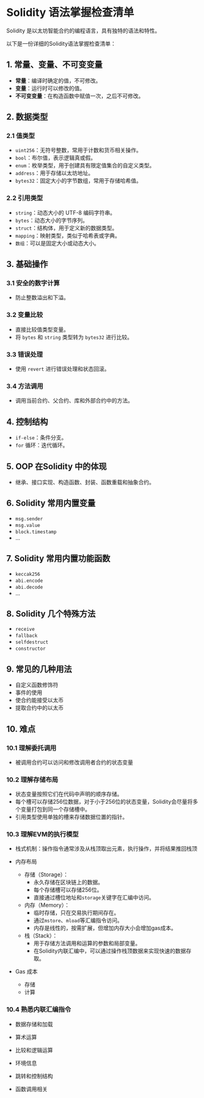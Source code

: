 # Solidity 语法掌握检查清单

Solidity 是以太坊智能合约的编程语言，具有独特的语法和特性。

以下是一份详细的Solidity语法掌握检查清单：

## 1. 常量、变量、不可变变量

- **常量**：编译时确定的值，不可修改。
- **变量**：运行时可以修改的值。
- **不可变变量**：在构造函数中赋值一次，之后不可修改。

## 2. 数据类型

### 2.1 值类型

- `uint256`：无符号整数，常用于计数和货币相关操作。
- `bool`：布尔值，表示逻辑真或假。
- `enum`：枚举类型，用于创建具有限定值集合的自定义类型。
- `address`：用于存储以太坊地址。
- `bytes32`：固定大小的字节数组，常用于存储哈希值。

### 2.2 引用类型

- `string`：动态大小的 UTF-8 编码字符串。
- `bytes`：动态大小的字节序列。
- `struct`：结构体，用于定义新的数据类型。
- `mapping`：映射类型，类似于哈希表或字典。
- `数组`：可以是固定大小或动态大小。

## 3. 基础操作

### 3.1 安全的数字计算

- 防止整数溢出和下溢。

### 3.2 变量比较

- 直接比较值类型变量。
- 将 `bytes` 和 `string` 类型转为 `bytes32` 进行比较。

### 3.3 错误处理

- 使用 `revert` 进行错误处理和状态回滚。

### 3.4 方法调用

- 调用当前合约、父合约、库和外部合约中的方法。

## 4. 控制结构

- `if-else`：条件分支。
- `for` 循环：迭代循环。

## 5. OOP 在Solidity 中的体现

- 继承、接口实现、构造函数、封装、函数重载和抽象合约。

## 6. Solidity 常用内置变量

- `msg.sender`
- `msg.value`
- `block.timestamp` 
- ...

## 7. Solidity 常用内置功能函数

- `keccak256`
- `abi.encode`
- `abi.decode` 
- ...

## 8. Solidity 几个特殊方法

- `receive`
- `fallback`
- `selfdestruct`
- `constructor`

## 9. 常见的几种用法

- 自定义函数修饰符
- 事件的使用
- 使合约能接受以太币
- 提取合约中的以太币

## 10. 难点

### 10.1 理解委托调用
  - 被调用合约可以访问和修改调用者合约的状态变量
### 10.2 理解存储布局
  - 状态变量按照它们在代码中声明的顺序存储。
  - 每个槽可以存储256位数据，对于小于256位的状态变量，Solidity会尽量将多个变量打包到同一个存储槽中。
  - 引用类型使用单独的槽来存储数据位置的指针。
### 10.3 理解EVM的执行模型

  -  栈式机制：操作指令通常涉及从栈顶取出元素，执行操作，并将结果推回栈顶
  -  内存布局

     - 存储（Storage）：
       - 永久存储在区块链上的数据。
       - 每个存储槽可以存储256位。
       - 直接通过槽位地址和`storage`关键字在汇编中访问。
     - 内存（Memory）：
       - 临时存储，只在交易执行期间存在。
       - 通过`mstore`、`mload`等汇编指令访问。
       - 内存是线性的，按需扩展，但增加内存大小会增加gas成本。
     - 栈（Stack）：
       - 用于存储方法调用和运算的参数和局部变量。
       - 在Solidity内联汇编中，可以通过操作栈顶数据来实现快速的数据存取。
  -  Gas 成本
     -  存储
     -  计算
### 10.4 熟悉内联汇编指令
  - 数据存储和加载

  - 算术运算

  - 比较和逻辑运算

  - 环境信息

  - 跳转和控制结构

  - 函数调用相关